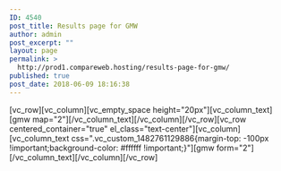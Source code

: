 ```yaml
---
ID: 4540
post_title: Results page for GMW
author: admin
post_excerpt: ""
layout: page
permalink: >
  http://prod1.compareweb.hosting/results-page-for-gmw/
published: true
post_date: 2018-06-09 18:16:38
---
```

[vc_row][vc_column][vc_empty_space height="20px"][vc_column_text][gmw map="2"][/vc_column_text][/vc_column][/vc_row][vc_row centered_container="true" el_class="text-center"][vc_column][vc_column_text css=".vc_custom_1482761129886{margin-top: -100px !important;background-color: #ffffff !important;}"][gmw form="2"][/vc_column_text][/vc_column][/vc_row]